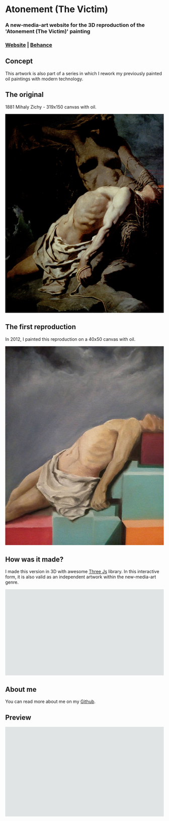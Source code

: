 # Atonement (The Victim)

### A new-media-art website for the 3D reproduction of the 'Atonement (The Victim)' painting
### [Website](https://atonementthevictim.com) | [Behance](https://www.behance.net/gallery/128515397/Atonement-The-Victim)

## Concept

This artwork is also part of a series in which I rework my previously painted oil paintings with modern technology.

## The original

1881 Mihaly Zichy - 319x150 canvas with oil.

![The original](https://raw.githubusercontent.com/C4RC0/atonement-the-victim/master/packages/atonement-the-victim/src/common/components/Concept/the-original.jpg)

## The first reproduction

In 2012, I painted this reproduction on a 40x50 canvas with oil. 

![The first reproduction](https://raw.githubusercontent.com/C4RC0/atonement-the-victim/master/packages/atonement-the-victim/src/common/components/Concept/photo.jpg)

## How was it made?

I made this version in 3D with awesome [Three Js](https://github.com/mrdoob/three.js) library. In this interactive form, it is also valid as an independent artwork within the new-media-art genre.

![How was it made](https://raw.githubusercontent.com/C4RC0/atonement-the-victim/master/packages/atonement-the-victim/src/common/components/Concept/how-was-it-made.jpg)

## About me

You can read more about me on my [Github](https://github.com/C4RC0).

## Preview

![Default](https://raw.githubusercontent.com/C4RC0/atonement-the-victim/master/packages/atonement-the-victim/src/common/components/Concept/preview-1920x1080.jpg)
